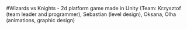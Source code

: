 #Wizards vs Knights - 2d platform game made in Unity 
(Team: Krzysztof (team leader and programmer), Sebastian (level design), Oksana, Olha (animations, graphic design) 
